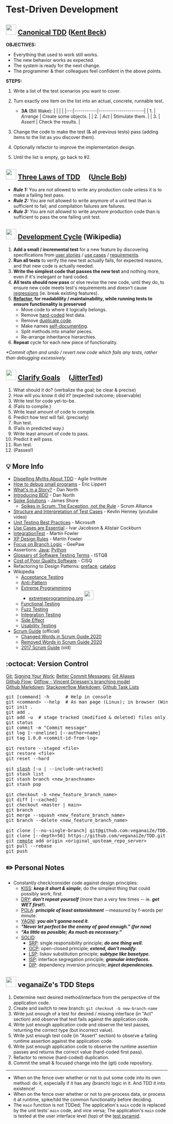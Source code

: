Test-Driven Development
=======================


<img src="https://avatars.githubusercontent.com/u/46154?v=4" width="32px"
/> [Canonical TDD](https://tidyfirst.substack.com/p/canon-tdd) ([Kent Beck](https://en.wikipedia.org/wiki/Kent_Beck))
------------------

**OBJECTIVES:**
* Everything that used to work still works.
* The new behavior works as expected.
* The system is ready for the next change.
* The programmer & their colleagues feel confident in the above points.

**STEPS:**
1. Write a list of the test scenarios you want to cover.
2. Turn exactly one item on the list into an actual, concrete, runnable test.
   - **3A** (Bill Wake):
     |    |           |                      |
     |:--:|-----------|----------------------|
     | 1. | _Arrange_ | Create some objects. |
     | 2. | _Act_     | Stimulate them.      |
     | 3. | _Assert_  | Check the results.   |
     
4. Change the code to make the test (& all previous tests) pass (adding items to the list as you discover them).
5. Optionally refactor to improve the implementation design.
6. Until the list is empty, go back to #2.


<a href="https://github.com/unclebob"><img src="https://avatars.githubusercontent.com/u/36901?v=4" width="32px"
/></a> [Three Laws of TDD](http://www.butunclebob.com/ArticleS.UncleBob.TheThreeRulesOfTdd) [<img src="https://user-images.githubusercontent.com/7102064/160022421-ed9425eb-6a6b-4849-a090-5a27542b60c3.png" width="16px" />](https://youtu.be/qkblc5WRn-U) ([Uncle Bob](https://en.wikipedia.org/wiki/Robert_C._Martin))
-------------------

* _**Rule 1:**_ You are not allowed to write any production code unless it is to make a failing test pass.
* _**Rule 2:**_ You are not allowed to write anymore of a unit test than is sufficient to fail; and compilation failures are failures.
* _**Rule 3:**_ You are not allowed to write anymore production code than is sufficient to pass the one failing unit test.


<img src="https://www.wikipedia.org/portal/wikipedia.org/assets/img/Wikipedia-logo-v2.png" width="32px"
/> [Development Cycle](https://en.wikipedia.org/wiki/Test-driven_development#Test-driven_development_cycle) (Wikipedia)
-------------------

01. **Add a small / incremental test** for a new feature by discovering specifications from [user stories](https://en.wikipedia.org/wiki/User_story) / [use cases](https://en.wikipedia.org/wiki/Use_case) / [requirements](https://en.wikipedia.org/wiki/Requirement).
02. **Run all tests** to verify the new test actually fails, for expected reasons, and that new code is actually needed.
03. **Write the simplest code that passes the new test** and nothing more, even if it's inelegant or hard coded.
04. **All tests should now pass** or else revise the new code, until they do, to ensure new code meets test's requirements and doesn't cause [regressions](https://en.wikipedia.org/wiki/Software_regression) (ie. break existing features).
05. **[Refactor](https://en.wikipedia.org/wiki/Code_refactoring), for readablility / maintainability, while running tests to ensure functionality is preserved**
    - Move code to where it logically belongs.
    - Remove [hard-coded](https://en.wikipedia.org/wiki/Hard_coding) test data.
    - Remove [duplicate code](https://en.wikipedia.org/wiki/Duplicate_code).
    - Make names [self-documenting](https://en.wikipedia.org/wiki/Self-documenting_code).
    - Split methods into smaller pieces.
    - Re-arrange inheritance hierarchies.
06. **Repeat** cycle for each new piece of functionality.

_*Commit often and undo / revert new code which fails any tests, rather than debugging excessively._


<a href="https://github.com/jitterted"><img src="https://avatars.githubusercontent.com/u/47930468?s=200&v=4" width="32px"
/></a> [Clarify Goals](https://ted.dev/articles/2021/03/05/clarifying-the-goal-of-behavior-change/) [<img src="https://user-images.githubusercontent.com/7102064/160022421-ed9425eb-6a6b-4849-a090-5a27542b60c3.png" width="16px" />](https://youtu.be/P8eRY2c8NFY) ([JitterTed](https://github.com/jitterted))
---------------

01. What should it do? (verbalize the goal; be clear & precise)
02. How will you know it did it? (expected outcome; observable)
03. Write test for code yet-to-be.
04. (Fails to compile.)
05. Write least amount of code to compile.
06. Predict how test will fail. (precisely)
07. Run test.
08. (Fails in predicted way.)
09. Write least amount of code to pass.
10. Predict it will pass.
11. Run test.
12. (Passes!)


💡 More Info
------------

* [Dispelling Myths About TDD](https://www.agileinstitute.com/articles/dispelling-myths-about-test-driven-development) - Agile Institute
* [How to debug small programs](https://ericlippert.com/2014/03/05/how-to-debug-small-programs/) - Eric Lippert
* [What's in a Story?](https://dannorth.net/whats-in-a-story/) - Dan North
* [Introducing BDD](https://dannorth.net/introducing-bdd/) - Dan North
* [Spike Solutions](https://www.jamesshore.com/v2/books/aoad1/spike_solutions) - James Shore
  - [Spikes in Scrum: The Exception, not the Rule](https://web.archive.org/web/20180712125321id_/https://scrumalliance.org/learn-about-scrum/agile-atlas/agile-atlas-commentaries/may-2014/spikes-in-scrum-the-exception,-not-the-rule) - Scrum Alliance
* [Structure and Interpretation of Test Cases](https://youtu.be/MWsk1h8pv2Q) - Kevlin Henney (youtube video)
* [Unit Testing Best Practices](https://learn.microsoft.com/en-us/dotnet/core/testing/unit-testing-best-practices) - Microsoft
* [Use Cases are Essential](https://dl.acm.org/doi/pdf/10.1145/3631182) - Ivar Jacobson & Alistair Cockburn
* [IntegrationTest](https://martinfowler.com/bliki/IntegrationTest.html) - Martin Fowler
* [XP Design Rules](https://martinfowler.com/bliki/BeckDesignRules.html) - Martin Fowler
* [Focus on Branch Logic](https://www.geepawhill.org/2019/02/18/pro-tip-tdd-focus-on-our-branching-logic/) - GeePaw
* Assertions: [Java](https://docs.oracle.com/javase/8/docs/technotes/guides/language/assert.html); [Python](https://wiki.python.org/moin/UsingAssertionsEffectively)
* [Glossary of Software Testing Terms](https://astqb.org/assets/documents/Glossary-of-Software-Testing-Terms-v3.pdf) - ISTQB
* [Cost of Poor Quality Software](http://web.archive.org/web/20200817233131id_/https://www.it-cisq.org/the-cost-of-poor-quality-software-in-the-us-a-2018-report/The-Cost-of-Poor-Quality-Software-in-the-US-2018-Report.pdf) - CISQ
* Refactoring to Design Patterns: [preface](https://courses.cs.duke.edu/compsci308/spring24/readings/kerievsky_preface.pdf); [catalog](https://www.industriallogic.com/refactoring-to-patterns/catalog/)
* Wikipedia
  - [Acceptance Testing](https://en.wikipedia.org/wiki/Acceptance_testing)
  - [Anti-Pattern](https://en.wikipedia.org/wiki/Anti-pattern)
  - [Extreme Programminng](https://en.wikipedia.org/wiki/Extreme_programming)
    - [extremeprogramming.org](http://www.extremeprogramming.org/) <img src="http://www.extremeprogramming.org/images/xplinksm.gif" width="29px" />
  - [Functional Testing](https://en.wikipedia.org/wiki/Functional_testing)
  - [Fuzz Testing](https://en.wikipedia.org/wiki/Fuzzing)
  - [Integration Testing](https://en.wikipedia.org/wiki/Integration_testing)
  - [Side Effect](https://en.wikipedia.org/wiki/Side_effect_(computer_science))
  - [Usability Testing](https://en.wikipedia.org/wiki/Usability_testing)
* [Scrum Guide](https://scrumguides.org/) (official)
  - [Changed Words in Scrum Guide 2020](https://www.scrum.org/resources/blog/words-changed-scrum-guide-2020-update)
  - [Removed Words in Scrum Guide 2020](https://www.scrum.org/resources/blog/scrum-guide-2020-update-what-has-been-removed)
  - [2017 Scrum Guide](https://scrumguides.org/docs/scrumguide/v2017/2017-Scrum-Guide-US.pdf) (old)


:octocat: Version Control
-------------------------

[Git](https://git-scm.com/docs/gittutorial); [Signing Your Work](https://git-scm.com/book/en/v2/Git-Tools-Signing-Your-Work); [Better Commit Messages](https://www.freecodecamp.org/news/how-to-write-better-git-commit-messages/); [Git Aliases](https://git-scm.com/book/en/v2/Git-Basics-Git-Aliases)  
[Github Flow](https://docs.github.com/en/get-started/using-github/github-flow); [Gitflow - Vincent Driessen's branching model](https://nvie.com/posts/a-successful-git-branching-model/)  
[Github Markdown](https://docs.github.com/en/get-started/writing-on-github); [Stackoverflow Markdown](https://stackoverflow.com/editing-help); [Github Task Lists](https://docs.github.com/en/get-started/writing-on-github/working-with-advanced-formatting/about-task-lists)
<pre>
git [command] -h      # Help in console
git &lt;command> --help  # As man page (Linux); in browser (Windows)
git init .
git add .
git add -u  # stage tracked (modified & deleted) files only
git status
git commit -m "Commit message"
git log [--oneline] [--author=name]
git tag 1.0.0 &lt;commit-id-from-log>

git restore --staged &lt;file>
git restore &lt;file>
git reset --hard

git <a href="https://git-scm.com/book/en/v2/Git-Tools-Stashing-and-Cleaning">stash</a> [-u | --include-untracked]
git stash list
git stash branch &lt;new_branchname>
git stash pop

git checkout -b &lt;new_feature_branch_name>
git diff [--cached]
git checkout &lt;master | main>
git branch
git merge --squash &lt;new_feature_branch_name>
git branch --delete &lt;new_feature_branch_name>

git clone [--no-single-branch] git@github.com:veganaiZe/TDD.git
git clone [--depth=50] https://github.com/veganaiZe/TDD.git
git <a href="https://git-scm.com/book/en/v2/Git-Basics-Working-with-Remotes">remote</a> add origin &lt;original_upsteam_repo_server>
git pull --rebase
git push
</pre>


✏️ Personal Notes
-----------------

* Constantly check/consider code against design principles:
  - [KISS](https://en.wikipedia.org/wiki/KISS_principle): ***keep it short & simple***; do the simplest thing that could possibly work, first.
  - [DRY](https://en.wikipedia.org/wiki/Don%27t_repeat_yourself): ***don't repeat yourself*** (more than a very few times -- ie. ***get WET first!***).
  - [POLA](https://en.wikipedia.org/wiki/Principle_of_least_astonishment): ***principle of least astonishment*** --measured by f-words per minute.
  - [YAGNI](https://en.wikipedia.org/wiki/You_aren%27t_gonna_need_it): ***you ain't gonna need it***.
  - ***"Never let perfect be the enemy of good enough." (for now)***
  - ***"As little as possible; As much as necessary."***
  - [SOLID](https://en.wikipedia.org/wiki/SOLID):
    - [SRP](https://en.wikipedia.org/wiki/Single-responsibility_principle): single responsibility principle; ***do one thing well.***
    - [OCP](https://en.wikipedia.org/wiki/Open%E2%80%93closed_principle): open-closed principle; ***extend, don't modify.***
    - [LSP](https://en.wikipedia.org/wiki/Liskov_substitution_principle): liskov substitution principle; ***subtype like basetype.***
    - [ISP](https://en.wikipedia.org/wiki/Interface_segregation_principle): interface segregation principle; ***granular interfaces.***
    - [DIP](https://en.wikipedia.org/wiki/Dependency_inversion_principle): dependency inversion principle; ***inject dependencies.***


<img src="https://github.com/user-attachments/assets/20044412-0611-4bb9-ad6f-8c50435753e3" width="32px"
/> veganaiZe's TDD Steps
-----------------------

1. Determine next desired method/interface from the perspective of the application code.
2. Create and switch to new branch: `git checkout -b new-branch-name`
3. Write just enough of a test for desired / missing interface (in "Act" section) and observe that test fails against the application code.
4. Write just enough application code and observe the test passes, returning the correct type (but incorrect value).
5. Write just enough test code (in "Assert" section) to observe a failing runtime assertion against the application code.
6. Write just enough application code to observe the runtime assertion passes and returns the correct value (hard-coded first pass).
7. Refactor to remove (hard-coded) duplication.
8. Commit the small & focused change into the (git) code repository.

---

* When on the fence over whether or not to put some code into its own method: do it, especially if it has any (branch) logic in it.  And TDD it into existence!
* When on the fence over whether or not to pre-process data, or process it at runtime, spike/tdd the common functionality before deciding.
* The `main` function is not TDDed; The application's `main` code is replaced by the unit tests' `main` code, and vice versa; The application's `main` code is tested at the user interface level (top) of the [test pyramid](https://en.wikipedia.org/wiki/Test_automation#Testing_at_different_levels).
